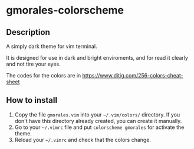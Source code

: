 # gmorales-colorscheme

## Description

A simply dark theme for vim terminal.

It is designed for use in dark and bright enviroments, and for read it clearly and not tire your eyes.

The codes for the colors are in https://www.ditig.com/256-colors-cheat-sheet


## How to install

1. Copy the file `gmorales.vim` into your `~/.vim/colors/` directory. If you don't have this directory already created, you can create it manually.
2. Go to your `~/.vimrc` file and put `colorscheme gmorales` for activate the theme.
3. Reload your `~/.vimrc` and check that the colors change.
